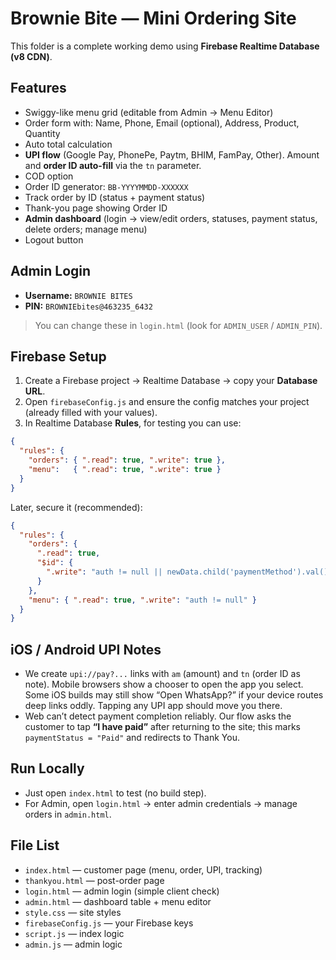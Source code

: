 # Brownie Bite — Mini Ordering Site

This folder is a complete working demo using **Firebase Realtime Database (v8 CDN)**.

## Features
- Swiggy-like menu grid (editable from Admin → Menu Editor)
- Order form with: Name, Phone, Email (optional), Address, Product, Quantity
- Auto total calculation
- **UPI flow** (Google Pay, PhonePe, Paytm, BHIM, FamPay, Other). Amount and **order ID auto-fill** via the `tn` parameter.
- COD option
- Order ID generator: `BB-YYYYMMDD-XXXXXX`
- Track order by ID (status + payment status)
- Thank-you page showing Order ID
- **Admin dashboard** (login → view/edit orders, statuses, payment status, delete orders; manage menu)
- Logout button

## Admin Login
- **Username:** `BROWNIE BITES`  
- **PIN:** `BROWNIEbites@463235_6432`

> You can change these in `login.html` (look for `ADMIN_USER` / `ADMIN_PIN`).

## Firebase Setup
1. Create a Firebase project → Realtime Database → copy your **Database URL**.
2. Open `firebaseConfig.js` and ensure the config matches your project (already filled with your values).
3. In Realtime Database **Rules**, for testing you can use:
```json
{
  "rules": {
    "orders": { ".read": true, ".write": true },
    "menu":   { ".read": true, ".write": true }
  }
}
```
Later, secure it (recommended):
```json
{
  "rules": {
    "orders": {
      ".read": true,
      "$id": {
        ".write": "auth != null || newData.child('paymentMethod').val() == 'COD'"
      }
    },
    "menu": { ".read": true, ".write": "auth != null" }
  }
}
```

## iOS / Android UPI Notes
- We create `upi://pay?...` links with `am` (amount) and `tn` (order ID as note). Mobile browsers show a chooser to open the app you select. Some iOS builds may still show “Open WhatsApp?” if your device routes deep links oddly. Tapping any UPI app should move you there.
- Web can’t detect payment completion reliably. Our flow asks the customer to tap **“I have paid”** after returning to the site; this marks `paymentStatus = "Paid"` and redirects to Thank You.

## Run Locally
- Just open `index.html` to test (no build step).
- For Admin, open `login.html` → enter admin credentials → manage orders in `admin.html`.

## File List
- `index.html` — customer page (menu, order, UPI, tracking)
- `thankyou.html` — post-order page
- `login.html` — admin login (simple client check)
- `admin.html` — dashboard table + menu editor
- `style.css` — site styles
- `firebaseConfig.js` — your Firebase keys
- `script.js` — index logic
- `admin.js` — admin logic
